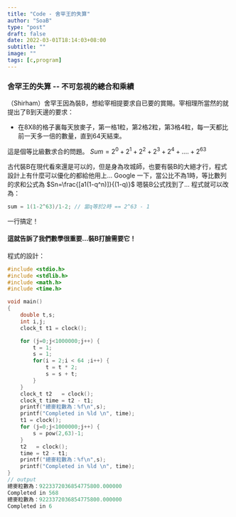 ```yaml
---
title: "Code - 舍罕王的失算"
author: "SoaB"
type: "post"
draft: false
date: 2022-03-01T18:14:03+08:00
subtitle: ""
image: ""
tags: [c,program]
---
```

### 舍罕王的失算 -- 不可忽視的總合和乘績

（Shirham）舍罕王因為裝B，想給宰相提要求自已要的賞賜。宰相理所當然的就提出了B到天邊的要求：
* 在8X8的格子裏每天放麥子，第一格1粒，第2格2粒，第3格4粒，每一天都比前一天多一倍的數量，直到64天結束。

這是個等比級數求合的問題。
$Sum = 2^0+2^1+2^2+2^3+2^4+....+2^{63}$
<!--more-->

古代裝B在現代看來還是可以的，但是身為攻城師，也要有裝B的大絕才行，程式設計上有什麼可以優化的都給他用上…
Google 一下，當公比不為1時，等比數列的求和公式為
$Sn=\frac{[a1(1-q^n)]}{(1-q)}$
嗯裝B公式找到了…
程式就可以改為：
```c
sum = 1(1-2^63)/1-2; // 當q等於2時 == 2^63 - 1
```
一行搞定！

#### 這就告訴了我們數學很重要…裝B打臉需要它！

程式的設計：
```c
#include <stdio.h>
#include <stdlib.h>
#include <math.h>
#include <time.h>

void main()
{
	double t,s;
	int i,j;
	clock_t t1 = clock();

	for (j=0;j<1000000;j++) {
		t = 1;
		s = 1;
		for(i = 2;i < 64 ;i++) {
			t = t * 2;
			s = s + t;
		}
	}
	clock_t t2   = clock();
	clock_t time = t2 - t1;
	printf("總麥粒數為：%f\n",s);
	printf("Completed in %ld \n", time);	
	t1 = clock();
	for (j=0;j<1000000;j++) {
		s = pow(2,63)-1;
	}
	t2   = clock();
	time = t2 - t1;
	printf("總麥粒數為：%f\n",s);
	printf("Completed in %ld \n", time);	
}
// output
總麥粒數為：9223372036854775800.000000
Completed in 568
總麥粒數為：9223372036854775800.000000
Completed in 6
```